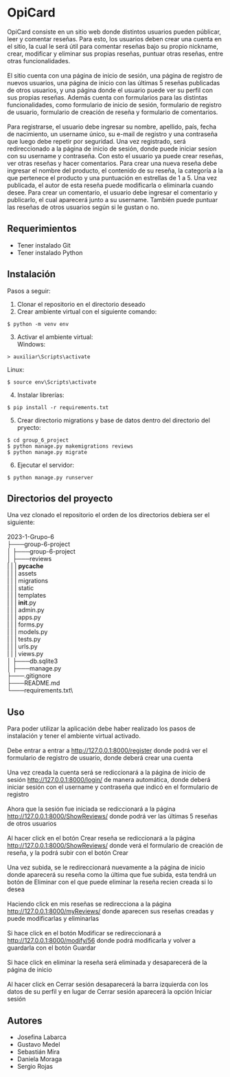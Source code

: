 # OpiCard

OpiCard consiste en un sitio web donde distintos usuarios pueden públicar, leer y comentar reseñas. Para esto, los usuarios deben crear una cuenta en el sitio, la cual le será útil para comentar reseñas bajo su propio nickname, crear, modificar y eliminar sus propias reseñas, puntuar otras reseñas, entre otras funcionalidades.\
\
El sitio cuenta con una página de inicio de sesión, una página de registro de nuevos usuarios, una página de inicio con las últimas 5 reseñas publicadas de otros usuarios, y una página donde el usuario puede ver su perfil con sus propias reseñas. Además cuenta con formularios para las distintas funcionalidades, como formulario de inicio de sesión, formulario de registro de usuario, formulario de creación de reseña y formulario de comentarios.\
\
Para registrarse, el usuario debe ingresar su nombre, apellido, país, fecha de nacimiento, un username único, su e-mail de registro y una contraseña que luego debe repetir por seguridad. Una vez registrado, será redireccionado a la página de inicio de sesión, donde puede iniciar sesíon con su username y contraseña. Con esto el usuario ya puede crear reseñas, ver otras reseñas y hacer comentarios. Para crear una nueva reseña debe ingresar el nombre del producto, el contenido de su reseña, la categoría a la que pertenece el producto y una puntuación en estrellas de 1 a 5. Una vez publicada, el autor de esta reseña puede modificarla o eliminarla cuando desee. Para crear un comentario, el usuario debe ingresar el comentario y publicarlo, el cual aparecerá junto a su username. También puede puntuar las reseñas de otros usuarios según si le gustan o no.

## Requerimientos
* Tener instalado Git
* Tener instalado Python

## Instalación
Pasos a seguir:
1. Clonar el repositorio en el directorio deseado
2. Crear ambiente virtual con el siguiente comando:
```
$ python -m venv env
```
3. Activar el ambiente virtual:\
Windows:
```
> auxiliar\Scripts\activate
```
Linux:
```
$ source env\Scripts\activate
```
4. Instalar librerías:
```
$ pip install -r requirements.txt
```
5. Crear directorio migrations y base de datos dentro del directorio del pryecto:
```
$ cd group_6_project
$ python manage.py makemigrations reviews
$ python manage.py migrate
```
6. Ejecutar el servidor:
```
$ python manage.py runserver
```

## Directorios del proyecto
Una vez clonado el repositorio el orden de los directorios debiera ser el siguiente:\
\
2023-1-Grupo-6\
├───group-6-project\
│   ├───group-6-project\
│   ├───reviews\
|   |   | __pycache__\
|   |   | assets\
|   |   | migrations\
|   |   | static\
|   |   | templates\
|   |   | __init__.py\
|   |   | admin.py\
|   |   | apps.py\
|   |   | forms.py\
|   |   | models.py\
|   |   | tests.py\
|   |   | urls.py\
|   |   | views.py\
│   ├───db.sqlite3\
│   ├───manage.py\
├───.gitignore\
├───README.md\
└───requirements.txt\

## Uso
Para poder utilizar la aplicación debe haber realizado los pasos de instalación y tener el ambiente virtual activado.\
\
Debe entrar a entrar a http://127.0.0.1:8000/register donde podrá ver el formulario de registro de usuario, donde deberá crear una cuenta\
\
Una vez creada la cuenta será se rediccionará a la página de inicio de sesión http://127.0.0.1:8000/login/ de manera automática, donde deberá iniciar sesión con el username y contraseña que indicó en el formulario de registro\
\
Ahora que la sesión fue iniciada se rediccionará a la página http://127.0.0.1:8000/ShowReviews/ donde podrá ver las últimas 5 reseñas de otros usuarios\
\
Al hacer click en el botón Crear reseña se rediccionará a la página http://127.0.0.1:8000/ShowReviews/ donde verá el formulario de creación de reseña, y la podrá subir con el botón Crear\
\
Una vez subida, se le redireccionará nuevamente a la página de inicio donde aparecerá su reseña como la última que fue subida, esta tendrá un botón de Eliminar con el que puede eliminar la reseña recien creada si lo desea\
\
Haciendo click en mis reseñas se redirecciona a la página http://127.0.0.1:8000/myReviews/ donde aparecen sus reseñas creadas y puede modificarlas y eliminarlas\
\
Si hace click en el botón Modificar se redireccionará a http://127.0.0.1:8000/modify/56 donde podrá modificarla y volver a guardarla con el botón Guardar\
\
Si hace click en eliminar la reseña será eliminada y desaparecerá de la página de inicio\
\
Al hacer click en Cerrar sesión desaparecerá la barra izquierda con los datos de su perfil y en lugar de Cerrar sesión aparecerá la opción Iniciar sesión

## Autores
* Josefina Labarca
* Gustavo Medel
* Sebastián Mira
* Daniela Moraga
* Sergio Rojas
